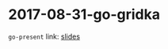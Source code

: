 2017-08-31-go-gridka
====================

`go-present` link: [slides](https://talks.godoc.org/github.com/sbinet/talks/2017/2017-08-31-go-gridka/talk.slide)

